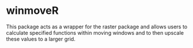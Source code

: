 # winmoveR
This package acts as a wrapper for the raster package and allows users to calculate specified functions within moving windows and to then upscale these values to a larger grid. 